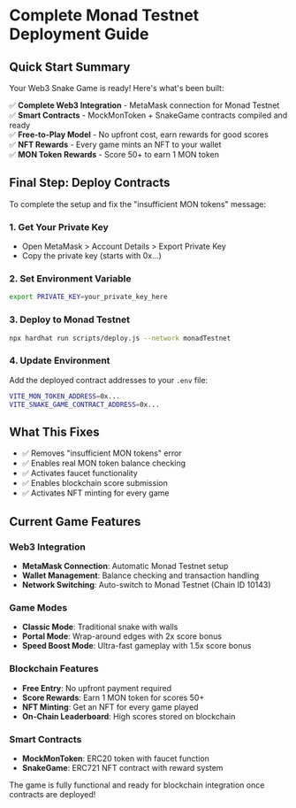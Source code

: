 # Complete Monad Testnet Deployment Guide

## Quick Start Summary

Your Web3 Snake Game is ready! Here's what's been built:

✅ **Complete Web3 Integration** - MetaMask connection for Monad Testnet  
✅ **Smart Contracts** - MockMonToken + SnakeGame contracts compiled and ready  
✅ **Free-to-Play Model** - No upfront cost, earn rewards for good scores  
✅ **NFT Rewards** - Every game mints an NFT to your wallet  
✅ **MON Token Rewards** - Score 50+ to earn 1 MON token  

## Final Step: Deploy Contracts

To complete the setup and fix the "insufficient MON tokens" message:

### 1. Get Your Private Key
- Open MetaMask > Account Details > Export Private Key
- Copy the private key (starts with 0x...)

### 2. Set Environment Variable
```bash
export PRIVATE_KEY=your_private_key_here
```

### 3. Deploy to Monad Testnet
```bash
npx hardhat run scripts/deploy.js --network monadTestnet
```

### 4. Update Environment
Add the deployed contract addresses to your `.env` file:
```bash
VITE_MON_TOKEN_ADDRESS=0x...
VITE_SNAKE_GAME_CONTRACT_ADDRESS=0x...
```

## What This Fixes

- ✅ Removes "insufficient MON tokens" error
- ✅ Enables real MON token balance checking  
- ✅ Activates faucet functionality
- ✅ Enables blockchain score submission
- ✅ Activates NFT minting for every game

## Current Game Features

### Web3 Integration
- **MetaMask Connection**: Automatic Monad Testnet setup
- **Wallet Management**: Balance checking and transaction handling
- **Network Switching**: Auto-switch to Monad Testnet (Chain ID 10143)

### Game Modes
- **Classic Mode**: Traditional snake with walls
- **Portal Mode**: Wrap-around edges with 2x score bonus  
- **Speed Boost Mode**: Ultra-fast gameplay with 1.5x score bonus

### Blockchain Features
- **Free Entry**: No upfront payment required
- **Score Rewards**: Earn 1 MON token for scores 50+
- **NFT Minting**: Get an NFT for every game played
- **On-Chain Leaderboard**: High scores stored on blockchain

### Smart Contracts
- **MockMonToken**: ERC20 token with faucet function
- **SnakeGame**: ERC721 NFT contract with reward system

The game is fully functional and ready for blockchain integration once contracts are deployed!